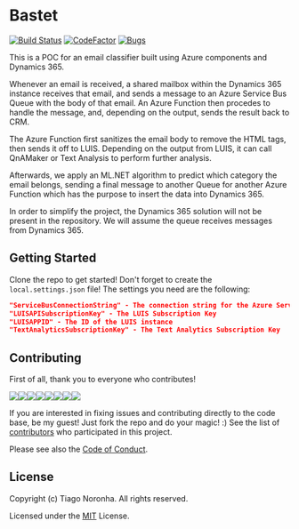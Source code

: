 # Bastet

[![Build Status](https://tiagodenoronha.visualstudio.com/Bastet/_apis/build/status/CI%20-%20Text%20Analyzer?branchName=master)](https://tiagodenoronha.visualstudio.com/Bastet/_build/latest?definitionId=6&branchName=master)
[![CodeFactor](https://www.codefactor.io/repository/github/tiagodenoronha/bastet/badge)](https://www.codefactor.io/repository/github/tiagodenoronha/bastet)
[![Bugs](https://img.shields.io/github/issues/tiagodenoronha/Bastet.svg)](https://github.com/tiagodenoronha/Bastet/issues?utf8=✓&q=is%3Aissue+is%3Aopen+label%3Abug)

This is a POC for an email classifier built using Azure components and Dynamics 365.

Whenever an email is received, a shared mailbox within the Dynamics 365 instance receives that email, and sends a message to an Azure Service Bus Queue with the body of that email. An Azure Function then procedes to handle the message, and, depending on the output, sends the result back to CRM.

The Azure Function first sanitizes the email body to remove the HTML tags, then sends it off to LUIS. Depending on the output from LUIS, it can call QnAMaker or Text Analysis to perform further analysis.

Afterwards, we apply an ML<span></span>.NET algorithm to predict which category the email belongs, sending a final message to another Queue for another Azure Function which has the purpose to insert the data into Dynamics 365.

In order to simplify the project, the Dynamics 365 solution will not be present in the repository. We will assume the queue receives messages from Dynamics 365.

## Getting Started

Clone the repo to get started! Don't forget to create the ```local.settings.json``` file!
The settings you need are the following:

``` json
"ServiceBusConnectionString" - The connection string for the Azure Service Bus
"LUISAPISubscriptionKey" - The LUIS Subscription Key
"LUISAPPID" - The ID of the LUIS instance
"TextAnalyticsSubscriptionKey" - The Text Analytics Subscription Key
```

## Contributing

First of all, thank you to everyone who contributes!

[![](https://sourcerer.io/fame/tiagodenoronha/tiagodenoronha/Bastet/images/0)](https://sourcerer.io/fame/tiagodenoronha/tiagodenoronha/Bastet/links/0)[![](https://sourcerer.io/fame/tiagodenoronha/tiagodenoronha/Bastet/images/1)](https://sourcerer.io/fame/tiagodenoronha/tiagodenoronha/Bastet/links/1)[![](https://sourcerer.io/fame/tiagodenoronha/tiagodenoronha/Bastet/images/2)](https://sourcerer.io/fame/tiagodenoronha/tiagodenoronha/Bastet/links/2)[![](https://sourcerer.io/fame/tiagodenoronha/tiagodenoronha/Bastet/images/3)](https://sourcerer.io/fame/tiagodenoronha/tiagodenoronha/Bastet/links/3)[![](https://sourcerer.io/fame/tiagodenoronha/tiagodenoronha/Bastet/images/4)](https://sourcerer.io/fame/tiagodenoronha/tiagodenoronha/Bastet/links/4)[![](https://sourcerer.io/fame/tiagodenoronha/tiagodenoronha/Bastet/images/5)](https://sourcerer.io/fame/tiagodenoronha/tiagodenoronha/Bastet/links/5)[![](https://sourcerer.io/fame/tiagodenoronha/tiagodenoronha/Bastet/images/6)](https://sourcerer.io/fame/tiagodenoronha/tiagodenoronha/Bastet/links/6)[![](https://sourcerer.io/fame/tiagodenoronha/tiagodenoronha/Bastet/images/7)](https://sourcerer.io/fame/tiagodenoronha/tiagodenoronha/Bastet/links/7)

If you are interested in fixing issues and contributing directly to the code base, be my guest! Just fork the repo and do your magic! :)
See the list of [contributors](https://github.com/tiagodenoronha/Bastet/contributors) who participated in this project.

Please see also the [Code of Conduct](CODE_OF_CONDUCT.md).


## License

Copyright (c) Tiago Noronha. All rights reserved.

Licensed under the [MIT](LICENSE) License.
